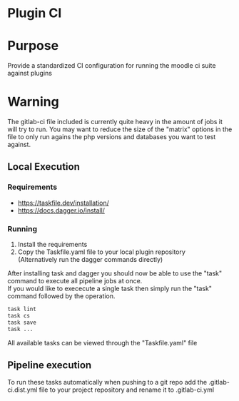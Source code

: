 # Plugin CI

# Purpose

Provide a standardized CI configuration for running the moodle ci suite against plugins

# Warning

The gitlab-ci file included is currently quite heavy in the amount of jobs it will try to run. You may want to reduce the size of the "matrix" options in the file to only run agains the php versions and databases you want to test against.

## Local Execution

### Requirements
- https://taskfile.dev/installation/
- https://docs.dagger.io/install/

### Running

1. Install the requirements
2. Copy the Taskfile.yaml file to your local plugin repository  
(Alternatively run the dagger commands directly)

After installing task and dagger you should now be able to use the "task" command to execute all pipeline jobs at once.  
If you would like to exececute a single task then simply run the "task" command followed by the operation.

```bash
task lint
task cs
task save
task ...
```

All available tasks can be viewed through the "Taskfile.yaml" file

## Pipeline execution

To run these tasks automatically when pushing to a git repo add the .gitlab-ci.dist.yml file to your project repository and rename it to .gitlab-ci.yml

